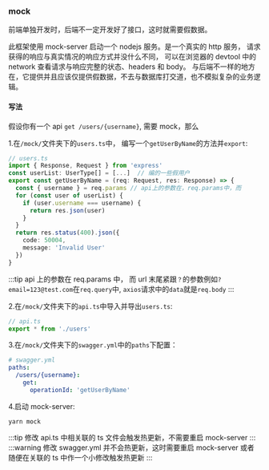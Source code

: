 ### mock

前端单独开发时，后端不一定开发好了接口，这时就需要假数据。

此框架使用 mock-server 启动一个 nodejs 服务。是一个真实的 http 服务，
请求获得的响应与真实情况的响应方式并没什么不同，
可以在浏览器的 devtool 中的 network 查看请求与响应完整的状态、headers 和 body。
与后端不一样的地方在，它提供并且应该仅提供假数据，不去与数据库打交道，也不模拟复杂的业务逻辑。

#### 写法

假设你有一个 api `get /users/{username}`, 需要 mock，那么

1.在`/mock/`文件夹下的`users.ts`中， 编写一个`getUserByName`的方法并`export`:

```ts
// users.ts
import { Response, Request } from 'express'
const userList: UserType[] = [...]  // 编的一些假用户
export const getUserByName = (req: Request, res: Response) => {
  const { username } = req.params // api上的参数在，req.params中，而
  for (const user of userList) {
    if (user.username === username) {
      return res.json(user)
    }
  }
  return res.status(400).json({
    code: 50004,
    message: 'Invalid User'
  })
}
```

:::tip
api 上的参数在 req.params 中，
而 url 末尾紧跟`？`的参数例如`?email=123@test.com`在`req.query`中,
`axios`请求中的`data`就是`req.body`
:::

2.在`/mock/`文件夹下的`api.ts`中导入并导出`users.ts`:

```ts
// api.ts
export * from './users'
```

3.在`/mock/`文件夹下的`swagger.yml`中的`paths`下配置：

```yaml
# swagger.yml
paths:
  /users/{username}:
    get:
      operationId: 'getUserByName'
```

4.启动 mock-server:

```shell script
yarn mock
```

:::tip
修改 api.ts 中相关联的 ts 文件会触发热更新，不需要重启 mock-server
:::
:::warning
修改 swagger.yml 并不会热更新，这时需要重启 mock-server 或者随便在关联的 ts 中作一个小修改触发热更新
:::
